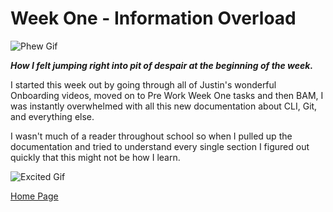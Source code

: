# Week One - Information Overload
![Phew Gif](https://64.media.tumblr.com/5e8ae726de464e90a74890f974a07b6d/5d74f1ea9e4e1d14-91/s500x750/d5103c62a57ddbd09f0cd193f0ea32dd217eed65.gifv)

_**How I felt jumping right into pit of despair at the beginning of the week.**_

I started this week out by going through all of Justin's wonderful Onboarding videos, moved on to Pre Work Week One tasks and then BAM, I was instantly overwhelmed with all this new documentation about CLI, Git, and everything else.

I wasn't much of a reader throughout school so when I pulled up the documentation and tried to understand every single section I figured out quickly that this might not be how I learn.  

![Excited Gif](https://i.pinimg.com/originals/8d/a3/cc/8da3cc2c3db6b45b56eb24b622c44c11.gif)



[Home Page](README.md)

